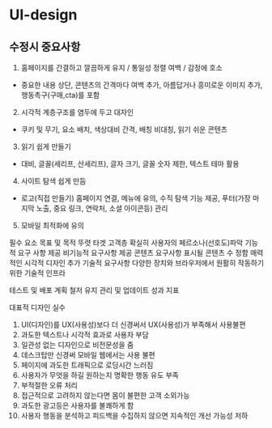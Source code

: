 # UI-design
## 수정시 중요사항
1. 홈페이지를 간결하고 깔끔하게 유지 / 통일성 정렬 여백 / 감정에 호소
- 중요한 내용 상단, 콘텐츠의 간격마다 여백 추가, 아름답거나 흥미로운 이미지 추가, 행동촉구(구매,cta)를 포함 
2. 시각적 계층구조를 염두에 두고 대자인
- 쿠키 및 무기, 요소 배치, 색상대비 간격, 배칭 비대칭, 읽기 쉬운 콘텐츠
3. 읽기 쉽게 만들기
- 대비, 글꼴(세리프, 산세리프), 글자 크기, 글꼴 숫자 제한, 텍스트 테마 활용
4. 사이트 탐색 쉽게 만듬
- 로고(직접 만들기) 홈페이지 연결, 메뉴에 유의, 수직 탐색 기능 제공, 푸터(가장 마지막 노출, 중요 링크, 연락처, 소셜 아이콘등) 관리
5. 모바일 최적화에 유의

필수 요소
목표 및 목적 뚜렷 타겟 고객층 확실히 
사용자의 페르소나(선호도)파악
기능적 요구 사항 제공
비기능적 요구사항 제공
콘텐츠 요구사항 표시될 콘텐츠 수 정함
매력적인 시각적 디자인 추가
기술적 요구사항 다양한 장치와 브라우저에서 원활히 작동하기 위한 기술적 인프라


테스트 및 배포 계획 철저
유지 관리 및 업데이트
성과 지표

대표적 디자인 실수
1. UI(디자인)를 UX(사용성)보다 더 신경써서 UX(사용성)가 부족해서 사용불편
2. 과도한 텍스트나 시각적 효과로 사용자 부담
3. 일관성 없는 디자인으로 비전문성을 줌
4. 데스크탑만 신경써 모바일 웹에서는 사용 불편
5. 페이지에 과도한 트래픽으로 로딩시간 느러짐
6. 사용자가 무엇을 하길 원하는지 명확한 행동 유도 부족
7. 부적절한 오류 처리
8. 접근적으로 고려하지 않는다면 몸이 불편한 고객 소외가능
9. 과도한 광고등은 사용자를 불쾌하게 함
10. 사용자 행동을 분석하고 피드백을 수집하지 않으면 지속적인 개선 가능성 저하







